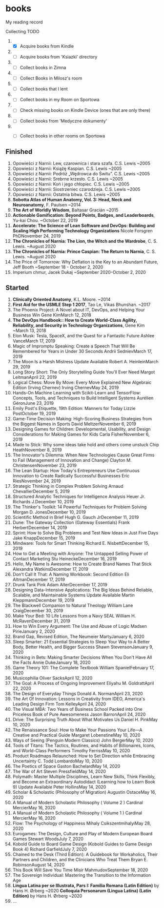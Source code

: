 # books
My reading record



Collecting TODO

1. - [x] Acquire books from Kindle
2. - [ ] Acquire books from 'Ksiazki' directory
3. - [ ] Collect books in Zimna
4. - [ ] Collect Books in Milosz's room
5. - [ ] Collect books that I lent
6. - [ ] Collect books in my Room on Sportowa
7. - [ ] Check missing books on Kindle Device (ones that are only there)

8. - [ ] Collect books from 'Medyczne dokumenty'
9. - [ ] Collect books in other rooms on Sportowa





## Finished

1. Opowieści z Narnii: Lew, czarownica i stara szafa. C.S. Lewis ~2005
2. Opowieści z Narnii: Książę Kaspian. C.S. Lewis ~2005
3. Opowieści z Narnii: Podróż „Wędrowca do Świtu”. C.S. Lewis ~2005
4. Opowieści z Narnii: Srebrne krzesło. C.S. Lewis ~2005
5. Opowieści z Narnii: Koń i jego chłopiec. C.S. Lewis ~2005
6. Opowieści z Narnii: Siostrzeniec czarodzieja. C.S. Lewis ~2005
7. Opowieści z Narnii: Ostatnia bitwa. C.S. Lewis ~2005
8. **Sobotta Atlas of Human Anatomy, Vol. 3: Head, Neck and Neuroanatomy**, F. Paulsen ~2014
9. **The Art of Worldly Wisdom**, Baltasar Gracián ~2015
10. **Actionable Gamification: Beyond Points, Badges, and Leaderboards**, 
    Yu-kai Chou. ~October 22, 2019
11. **Accelerate: The Science of Lean Software and DevOps: Building and Scaling High Performing Technology Organizations** 
    Nicole Forsgren PhDNovember 24, 2019
12. **The Chronicles of Narnia: The Lion, the Witch and the Wardrobe**, C. S. Lewis. ~August 2020
13. **The Chronicles of Narnia: Prince Caspian: The Return to Narnia**, C. S. Lewis. ~August 2020
14. The Price of Tomorrow: Why Deflation is the Key to an Abundant Future, Jeff Booth ~September 18 - October 2, 2020
15. Imperium chmur, Jacek Dukaj ~September 2020-October 2, 2020


## Started

1. **Clinically Oriented Anatomy**, K.L. Moore. ~2014
2. **First Aid for the USMLE Step 1 2017**, Tao Le, Vikas Bhunshan. ~2017 
3. The Phoenix Project: A Novel about IT, DevOps, and Helping Your Business Win 
   Gene KimMarch 12, 2018
4. **The DevOps Handbook:: How to Create World-Class Agility, Reliability, and Security in Technology Organizations**, Gene Kim ~March 13, 2018
5. Elon Musk: Tesla, SpaceX, and the Quest for a Fantastic Future 
   Ashlee VanceMarch 17, 2019
6. Magic of Impromptu Speaking: Create a Speech That Will Be Remembered for Years in Under 30 Seconds 
   Andrii SednievMarch 17, 2019
7. The Moon Is a Harsh Mistress 
   Update Available
   Robert A. HeinleinMarch 29, 2019
8. Long Story Short: The Only Storytelling Guide You'll Ever Need 
   Margot LeitmanApril 22, 2019
9. Logical Chess: Move By Move: Every Move Explained New Algebraic Edition (Irving Chernev) 
   Irving ChernevMay 24, 2019
10. Hands-On Machine Learning with Scikit-Learn and TensorFlow: Concepts, Tools, and Techniques to Build Intelligent Systems 
    Aurélien GéronJune 23, 2019
11. Emily Post's Etiquette, 19th Edition: Manners for Today 
    Lizzie PostOctober 19, 2019
12. Game-Time Decision Making: High-Scoring Business Strategies from the Biggest Names in Sports 
    David MeltzerNovember 6, 2019
13. Designing Games for Children: Developmental, Usability, and Design Considerations for Making Games for Kids 
    Carla FisherNovember 6, 2019
14. Made to Stick: Why some ideas take hold and others come unstuck 
    Chip HeathNovember 8, 2019
15. The Innovator's Dilemma: When New Technologies Cause Great Firms to Fail (Management of Innovation and Change) 
    Clayton M. ChristensenNovember 23, 2019
16. The Lean Startup: How Today's Entrepreneurs Use Continuous Innovation to Create Radically Successful Businesses 
    Eric RiesNovember 24, 2019
17. Strategic Thinking in Complex Problem Solving 
    Arnaud ChevallierDecember 5, 2019
18. Structured Analytic Techniques for Intelligence Analysis 
    Heuer Jr. Richards J.December 10, 2019
19. The Thinker's Toolkit: 14 Powerful Techniques for Problem Solving 
    Morgan D. JonesDecember 10, 2019
20. Scientific Method in Brief 
    Hugh G. Gauch JrDecember 11, 2019
21. Dune: The Gateway Collection (Gateway Essentials) 
    Frank HerbertDecember 14, 2019
22. Sprint: How to Solve Big Problems and Test New Ideas in Just Five Days 
    Jake KnappDecember 15, 2019
23. Mindware: Tools for Smart Thinking 
    Richard E. NisbettDecember 15, 2019
24. How to Get a Meeting with Anyone: The Untapped Selling Power of Contact Marketing 
    Stu HeineckeDecember 16, 2019
25. Hello, My Name Is Awesome: How to Create Brand Names That Stick 
    Alexandra WatkinsDecember 17, 2019
26. Don't Call It That: A Naming Workbook: Second Edition 
    Eli AltmanDecember 17, 2019
27. Drunk Tank Pink 
    Adam AlterDecember 17, 2019
28. Designing Data-Intensive Applications: The Big Ideas Behind Reliable, Scalable, and Maintainable Systems 
    Update Available
    Martin KleppmannDecember 19, 2019
29. The Blackwell Companion to Natural Theology 
    William Lane CraigDecember 30, 2019
30. Make Your Bed: 10 Life Lessons from a Navy SEAL 
    William H. McRavenDecember 31, 2019
31. How to Win Every Argument: The Use and Abuse of Logic 
    Madsen PirieJanuary 2, 2020
32. Brand Gap, Revised Edition, The 
    Neumeier MartyJanuary 6, 2020
33. Sleep Smarter: 21 Essential Strategies to Sleep Your Way to A Better Body, Better Health, and Bigger Success 
    Shawn StevensonJanuary 9, 2020
34. Thinking in Bets: Making Smarter Decisions When You Don't Have All the Facts 
    Annie DukeJanuary 18, 2020
35. Game Theory 101: The Complete Textbook 
    William SpanielFebruary 17, 2020
36. Musicophilia 
    Oliver SacksApril 12, 2020
37. The Goal: A Process of Ongoing Improvement 
    Eliyahu M. GoldrattApril 22, 2020
38. The Design of Everyday Things 
    Donald A. NormanApril 23, 2020
39. The Art Of Innovation: Lessons in Creativity from IDEO, America's Leading Design Firm 
    Tom KelleyApril 24, 2020
40. The Visual MBA: Two Years of Business School Packed into One Priceless Book of Pure Awesomeness 
    Jason BarronApril 24, 2020
41. Drive: The Surprising Truth About What Motivates Us 
    Daniel H. PinkMay 10, 2020
42. The Renaissance Soul: How to Make Your Passions Your Life—A Creative and Practical Guide 
    Margaret LobenstineMay 10, 2020
43. Ways of Seeing (Penguin Modern Classics) 
    John BergerMay 10, 2020
44. Tools of Titans: The Tactics, Routines, and Habits of Billionaires, Icons, and World-Class Performers 
    Timothy FerrissMay 10, 2020
45. Product Roadmaps Relaunched: How to Set Direction while Embracing Uncertainty 
    C. Todd LombardoMay 10, 2020
46. The Poetics of Space 
    Gaston BachelardMay 14, 2020
47. The War of Art 
    Steven PressfieldMay 14, 2020
48. Polymath: Master Multiple Disciplines, Learn New Skills, Think Flexibly, and Become an Extraordinary Autodidact (Learning how to Learn Book 9) 
    Update Available
    Peter HollinsMay 14, 2020
49. Scholar & Scholastic (Philosophy of Migration) 
    Augustin OstaceMay 16, 2020
50. A Manual of Modern Scholastic Philosophy ( Volume 2 ) 
    Cardinal MercierMay 16, 2020
51. A Manual of Modern Scholastic Philosophy ( Volume 1 ) 
    Cardinal MercierMay 16, 2020
52. Flow: The Psychology of Happiness 
    Mihaly CsikszentmihalyiMay 28, 2020
53. Eurogames: The Design, Culture and Play of Modern European Board Games 
    Stewart WoodsJuly 7, 2020
54. Kobold Guide to Board Game Design (Kobold Guides to Game Design Book 4) 
    Richard GarfieldJuly 7, 2020
55. Chained to the Desk (Third Edition): A Guidebook for Workaholics, Their Partners and Children, and the Clinicians Who Treat Them 
    Bryan E. RobinsonAugust 14, 2020
57. This Book Will Save You Time 
    Misir MahmudovSeptember 18, 2020
58. The Sovereign Individual: Mastering the Transition to the Information Age 
59. **Lingua Latina per se Illustrata, Pars I: Familia Romana (Latin Edition)** by Hans H. Ørberg ~2020
    **Colloquia Personarum (Lingua Latina) (Latin Edition)** by Hans H. Ørberg ~2020
60. ...
